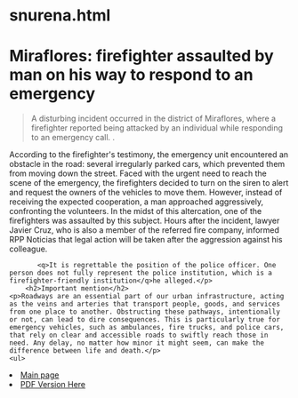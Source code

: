 # snurena.html
<html>
  <head>
    <title>Miraflores: firefighter assaulted by man on his way to respond to an emergency</title>
      </head>
     <body>
    <h1>Miraflores: firefighter assaulted by man on his way to respond to an emergency</h1>
     <blockquote>
    <p>A disturbing incident occurred in the district of Miraflores, where a firefighter reported being attacked by an individual while responding to an emergency call. .</p>
    </blockquote>
     <p>According to the firefighter's testimony, the emergency unit encountered an obstacle in the road: several irregularly parked cars, which prevented them from moving down the street. Faced with the urgent need to reach the scene of the emergency, the firefighters decided to turn on the siren to alert and request the owners of the vehicles to move them. However, instead of receiving the expected cooperation, a man approached aggressively, confronting the volunteers. In the midst of this altercation, one of the firefighters was assaulted by this subject. Hours after the incident, lawyer Javier Cruz, who is also a member of the referred fire company, informed RPP Noticias that legal action will be taken after the aggression against his colleague.

           <q>It is regrettable the position of the police officer. One person does not fully represent the police institution, which is a firefighter-friendly institution</q>he alleged.</p>
        <h2>Important mention</h2>
    <p>Roadways are an essential part of our urban infrastructure, acting as the veins and arteries that transport people, goods, and services from one place to another. Obstructing these pathways, intentionally or not, can lead to dire consequences. This is particularly true for emergency vehicles, such as ambulances, fire trucks, and police cars, that rely on clear and accessible roads to swiftly reach those in need. Any delay, no matter how minor it might seem, can make the difference between life and death.</p>
    <ul>
  <li><a href="https://catolic.neocities.org/catolic%20news/PerryNews">Main page</a></li>
  <li><a href="https://catolic.neocities.org/PDFs/Article_PDF.pdf">PDF Version Here</a></li>
</ul> 
  </body>
  </html>
